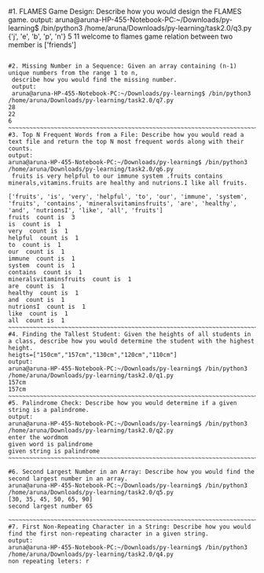 
#1. FLAMES Game Design: Describe how you would design the FLAMES game.
output:
aruna@aruna-HP-455-Notebook-PC:~/Downloads/py-learning$ /bin/python3 /home/aruna/Downloads/py-learning/task2.0/q3.py
{'j', 'e', 'b', 'p', 'n'}
5
11
welcome to flames game
relation between two member is ['friends']

~~~~~~~~~~~~~~~~~~~~~~~~~~~~~~~~~~~~~~~~~~~~~~~~~~~~~~~~~~~~~~~~~~~~~~~~~~~~~~~~`

#2. Missing Number in a Sequence: Given an array containing (n-1) unique numbers from the range 1 to n, 
 describe how you would find the missing number.
 output:
 aruna@aruna-HP-455-Notebook-PC:~/Downloads/py-learning$ /bin/python3 /home/aruna/Downloads/py-learning/task2.0/q7.py
28
22
6
~~~~~~~~~~~~~~~~~~~~~~~~~~~~~~~~~~~~~~~~~~~~~~~~~~~~~~~~~~~~~~~~~~~~~~~~~~~~~~~`
#3. Top N Frequent Words from a File: Describe how you would read a text file and return the top N most frequent words along with their counts.
output:
aruna@aruna-HP-455-Notebook-PC:~/Downloads/py-learning$ /bin/python3 /home/aruna/Downloads/py-learning/task2.0/q6.py
 fruits is very helpful to our immune system .fruits contains minerals,vitamins.fruits are healthy and nutrions.I like all fruits.

['fruits', 'is', 'very', 'helpful', 'to', 'our', 'immune', 'system', 'fruits', 'contains', 'mineralsvitaminsfruits', 'are', 'healthy', 'and', 'nutrionsI', 'like', 'all', 'fruits']
fruits  count is  3
is  count is  1
very  count is  1
helpful  count is  1
to  count is  1
our  count is  1
immune  count is  1
system  count is  1
contains  count is  1
mineralsvitaminsfruits  count is  1
are  count is  1
healthy  count is  1
and  count is  1
nutrionsI  count is  1
like  count is  1
all  count is  1
~~~~~~~~~~~~~~~~~~~~~~~~~~~~~~~~~~~~~~~~~~~~~~~~~~~~~~~~~~~~~~~~~~~~~~~~~~~~~~~`
#4. Finding the Tallest Student: Given the heights of all students in a class, describe how you would determine the student with the highest height.
heigts=["150cm","157cm","130cm","120cm","110cm"]
output:
aruna@aruna-HP-455-Notebook-PC:~/Downloads/py-learning$ /bin/python3 /home/aruna/Downloads/py-learning/task2.0/q1.py
157cm
157cm
~~~~~~~~~~~~~~~~~~~~~~~~~~~~~~~~~~~~~~~~~~~~~~~~~~~~~~~~~~~~~~~~~~~~~~~~~~~~~~~`
#5. Palindrome Check: Describe how you would determine if a given string is a palindrome.
output:
aruna@aruna-HP-455-Notebook-PC:~/Downloads/py-learning$ /bin/python3 /home/aruna/Downloads/py-learning/task2.0/q2.py
enter the wordmom
given word is palindrome
given string is palindrome
~~~~~~~~~~~~~~~~~~~~~~~~~~~~~~~~~~~~~~~~~~~~~~~~~~~~~~~~~~~~~~~~~~~~~~~~~~~~~~~`

#6. Second Largest Number in an Array: Describe how you would find the second largest number in an array.
aruna@aruna-HP-455-Notebook-PC:~/Downloads/py-learning$ /bin/python3 /home/aruna/Downloads/py-learning/task2.0/q5.py
[30, 35, 45, 50, 65, 90]
second largest number 65

~~~~~~~~~~~~~~~~~~~~~~~~~~~~~~~~~~~~~~~~~~~~~~~~~~~~~~~~~~~~~~~~~~~~~~~~~~~~~~~`
#7. First Non-Repeating Character in a String: Describe how you would find the first non-repeating character in a given string.
output:
aruna@aruna-HP-455-Notebook-PC:~/Downloads/py-learning$ /bin/python3 /home/aruna/Downloads/py-learning/task2.0/q4.py
non repeating leters: r






